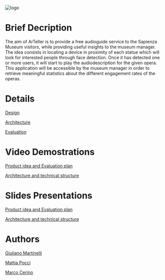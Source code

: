 ![logo](https://github.com/g185/SmartMuseum/blob/master/assets/logo.png)

# Brief Decription
The aim of ArTeller is to provide a free audioguide service to the Sapienza Museum visitors, while providing useful insights to the museum manager.
The idea consists in locating a device in proximity of each statue which will look for interested people through face detection. Once it has detected one or more users, it will start to play the audiodescription for the given opera.
This application will be accessible by the museum manager in order to retrieve meaningful statistics about the different engagement rates of the operas.

# Details

[Design](https://github.com/g185/SmartMuseum/blob/master/presentation/Design.md)

[Architecture](https://github.com/g185/SmartMuseum/blob/master/presentation/Architecture.md)

[Evaluation](https://github.com/g185/SmartMuseum/blob/master/presentation/Evaluation.md)


# Video Demostrations

[Product idea and Evaluation plan](https://www.youtube.com/watch?v=UAIXfbrs9bc&feature=youtu.be)

[Architecture and technical structure](www.youtube.com)

# Slides Presentations

[Product idea and Evaluation plan](https://docs.google.com/presentation/d/1HV37ZbVRc_sqig5hRIGp1rsgIbGLch3qivA0lyEr9JA/edit?usp=sharing)

[Architecture and technical structure](https://docs.google.com/presentation/d/1UsIeK5fOotOYBwBqqkLFyfrJRJO8R-G4MncNsd5cAZ0/edit?usp=sharing)

# Authors
[Giuliano Martinelli](https://www.linkedin.com/in/giuliano-martinelli-20a9b2193)

[Mattia Pocci](https://www.linkedin.com/in/mattia-pocci-b96232187/)

[Marco Cerino](https://www.linkedin.com/in/marco-cerino-696369197/)







